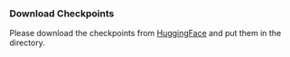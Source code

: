 ### Download Checkpoints

Please download the checkpoints from [HuggingFace](https://huggingface.co/IndexTeam/Index-anisora/tree/main/data_pipeline) and put them in the directory.

